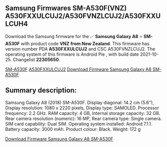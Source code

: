 <h2>Samsung Firmwares SM-A530F(VNZ) A530FXXULCUJ2/A530FVNZLCUJ2/A530FXXULCUH4</h2>
Download the Samsung firmware for the ✅ <strong>Samsung Galaxy A8 </strong> ⭐ <strong>SM-A530F</strong> with product code <strong>VNZ</strong> <strong> from New Zealand</strong>. This firmware has version number PDA <strong>A530FXXULCUJ2</strong> and CSC A530FVNZLCUJ2. The operating system of this firmware is Android Pie , with build date 2021-10-25. Changelist <strong>22305650</strong>.


[SM-A530F](https://samfirm.shop/samsung/model/SM-A530F)
[A530FXXULCUJ2](https://samfirm.shop/samsung/pda/A530FXXULCUJ2)
[Download Firmware Samsung Galaxy A8 SM-A530F](https://samfirm.shop/samsung/firmware/468020)
<h2>Summary description:</h2>
<p>Samsung Galaxy A8 (2018) SM-A530F. Display diagonal: 14.2 cm (5.6"), Display resolution: 1080 x 2220 pixels, Display type: SAMOLED. Processor frequency: 2.2 GHz. RAM capacity: 4 GB, Internal storage capacity: 32 GB. Rear camera resolution (numeric): 16 MP, Rear camera type: Single camera. SIM card capability: Dual SIM. Operating system installed: Android 7.1.1. Battery capacity: 3000 mAh. Product colour: Black. Weight: 172 g</p>


[Download Firmware Samsung Galaxy A8 SM-A530F](https://samfirm.shop/samsung/firmware/468020)
